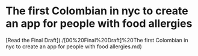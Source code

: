 # The first Colombian in nyc to create an app for people with food allergies

[Read the Final Draft](./[00%20Final%20Draft]%20The first Colombian in nyc to create an app for people with food allergies.md)
